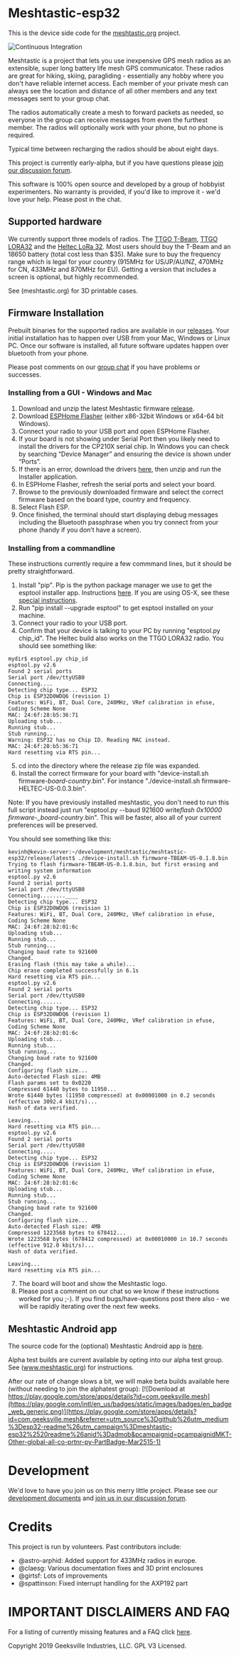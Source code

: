 # Meshtastic-esp32

This is the device side code for the [meshtastic.org](https://www.meshtastic.org) project.

![Continuous Integration](https://github.com/meshtastic/Meshtastic-esp32/workflows/Continuous%20Integration/badge.svg)

Meshtastic is a project that lets you use
inexpensive GPS mesh radios as an extensible, super long battery life mesh GPS communicator. These radios are great for hiking, skiing, paragliding -
essentially any hobby where you don't have reliable internet access. Each member of your private mesh can always see the location and distance of all other
members and any text messages sent to your group chat.

The radios automatically create a mesh to forward packets as needed, so everyone in the group can receive messages from even the furthest member. The radios
will optionally work with your phone, but no phone is required.

Typical time between recharging the radios should be about eight days.

This project is currently early-alpha, but if you have questions please [join our discussion forum](https://meshtastic.discourse.group/).

This software is 100% open source and developed by a group of hobbyist experimenters. No warranty is provided, if you'd like to improve it - we'd love your help. Please post in the chat.

## Supported hardware

We currently support three models of radios. The [TTGO T-Beam](https://www.aliexpress.com/item/4000119152086.html), [TTGO LORA32](https://www.banggood.com/LILYGO-TTGO-LORA32-868Mhz-SX1276-ESP32-Oled-Display-bluetooth-WIFI-Lora-Development-Module-Board-p-1248652.html?cur_warehouse=UK) and the [Heltec LoRa 32](https://heltec.org/project/wifi-lora-32/). Most users should buy the T-Beam and an 18650 battery (total cost less than \$35). Make sure to buy the frequency range which is legal for your country (915MHz for US/JP/AU/NZ, 470MHz for CN, 433MHz and 870MHz for EU). Getting a version that includes a screen is optional, but highly recommended.

See (meshtastic.org) for 3D printable cases.

## Firmware Installation

Prebuilt binaries for the supported radios are available in our [releases](https://github.com/meshtastic/Meshtastic-esp32/releases). Your initial installation has to happen over USB from your Mac, Windows or Linux PC. Once our software is installed, all future software updates happen over bluetooth from your phone.

Please post comments on our [group chat](https://meshtastic.discourse.group/) if you have problems or successes.

### Installing from a GUI - Windows and Mac

1. Download and unzip the latest Meshtastic firmware [release](https://github.com/meshtastic/Meshtastic-esp32/releases).
2. Download [ESPHome Flasher](https://github.com/esphome/esphome-flasher/releases) (either x86-32bit Windows or x64-64 bit Windows).
3. Connect your radio to your USB port and open ESPHome Flasher.
4. If your board is not showing under Serial Port then you likely need to install the drivers for the CP210X serial chip. In Windows you can check by searching “Device Manager” and ensuring the device is shown under “Ports”. 
5. If there is an error, download the drivers [here](https://www.silabs.com/products/development-tools/software/usb-to-uart-bridge-vcp-drivers), then unzip and run the Installer application. 
6. In ESPHome Flasher, refresh the serial ports and select your board.
7. Browse to the previously downloaded firmware and select the correct firmware based on the board type, country and frequency.
8. Select Flash ESP.
9. Once finished, the terminal should start displaying debug messages including the Bluetooth passphrase when you try connect from your phone (handy if you don’t have a screen).

### Installing from a commandline

These instructions currently require a few commmand lines, but it should be pretty straightforward.

1. Install "pip". Pip is the python package manager we use to get the esptool installer app. Instructions [here](https://www.makeuseof.com/tag/install-pip-for-python/). If you are using OS-X, see these [special instructions](docs/software/install-OSX.md).
2. Run "pip install --upgrade esptool" to get esptool installed on your machine.
3. Connect your radio to your USB port.
4. Confirm that your device is talking to your PC by running "esptool.py chip_id". The Heltec build also works on the TTGO LORA32 radio. You should see something like:

```
mydir$ esptool.py chip_id
esptool.py v2.6
Found 2 serial ports
Serial port /dev/ttyUSB0
Connecting....
Detecting chip type... ESP32
Chip is ESP32D0WDQ6 (revision 1)
Features: WiFi, BT, Dual Core, 240MHz, VRef calibration in efuse, Coding Scheme None
MAC: 24:6f:28:b5:36:71
Uploading stub...
Running stub...
Stub running...
Warning: ESP32 has no Chip ID. Reading MAC instead.
MAC: 24:6f:28:b5:36:71
Hard resetting via RTS pin...
```

5. cd into the directory where the release zip file was expanded.
6. Install the correct firmware for your board with "device-install.sh firmware-_board_-_country_.bin". For instance "./device-install.sh firmware-HELTEC-US-0.0.3.bin".

Note: If you have previously installed meshtastic, you don't need to run this full script instead just run "esptool.py --baud 921600 write*flash 0x10000 firmware-\_board*-_country_.bin". This will be faster, also all of your current preferences will be preserved.

You should see something like this:

```
kevinh@kevin-server:~/development/meshtastic/meshtastic-esp32/release/latest$ ./device-install.sh firmware-TBEAM-US-0.1.8.bin
Trying to flash firmware-TBEAM-US-0.1.8.bin, but first erasing and writing system information
esptool.py v2.6
Found 2 serial ports
Serial port /dev/ttyUSB0
Connecting........____
Detecting chip type... ESP32
Chip is ESP32D0WDQ6 (revision 1)
Features: WiFi, BT, Dual Core, 240MHz, VRef calibration in efuse, Coding Scheme None
MAC: 24:6f:28:b2:01:6c
Uploading stub...
Running stub...
Stub running...
Changing baud rate to 921600
Changed.
Erasing flash (this may take a while)...
Chip erase completed successfully in 6.1s
Hard resetting via RTS pin...
esptool.py v2.6
Found 2 serial ports
Serial port /dev/ttyUSB0
Connecting.......
Detecting chip type... ESP32
Chip is ESP32D0WDQ6 (revision 1)
Features: WiFi, BT, Dual Core, 240MHz, VRef calibration in efuse, Coding Scheme None
MAC: 24:6f:28:b2:01:6c
Uploading stub...
Running stub...
Stub running...
Changing baud rate to 921600
Changed.
Configuring flash size...
Auto-detected Flash size: 4MB
Flash params set to 0x0220
Compressed 61440 bytes to 11950...
Wrote 61440 bytes (11950 compressed) at 0x00001000 in 0.2 seconds (effective 3092.4 kbit/s)...
Hash of data verified.

Leaving...
Hard resetting via RTS pin...
esptool.py v2.6
Found 2 serial ports
Serial port /dev/ttyUSB0
Connecting.....
Detecting chip type... ESP32
Chip is ESP32D0WDQ6 (revision 1)
Features: WiFi, BT, Dual Core, 240MHz, VRef calibration in efuse, Coding Scheme None
MAC: 24:6f:28:b2:01:6c
Uploading stub...
Running stub...
Stub running...
Changing baud rate to 921600
Changed.
Configuring flash size...
Auto-detected Flash size: 4MB
Compressed 1223568 bytes to 678412...
Wrote 1223568 bytes (678412 compressed) at 0x00010000 in 10.7 seconds (effective 912.0 kbit/s)...
Hash of data verified.

Leaving...
Hard resetting via RTS pin...
```

7. The board will boot and show the Meshtastic logo.
8. Please post a comment on our chat so we know if these instructions worked for you ;-). If you find bugs/have-questions post there also - we will be rapidly iterating over the next few weeks.

## Meshtastic Android app

The source code for the (optional) Meshtastic Android app is [here](https://github.com/meshtastic/Meshtastic-Android).

Alpha test builds are current available by opting into our alpha test group. See (www.meshtastic.org) for instructions.

After our rate of change slows a bit, we will make beta builds available here (without needing to join the alphatest group):
[![Download at https://play.google.com/store/apps/details?id=com.geeksville.mesh](https://play.google.com/intl/en_us/badges/static/images/badges/en_badge_web_generic.png)](https://play.google.com/store/apps/details?id=com.geeksville.mesh&referrer=utm_source%3Dgithub%26utm_medium%3Desp32-readme%26utm_campaign%3Dmeshtastic-esp32%2520readme%26anid%3Dadmob&pcampaignid=pcampaignidMKT-Other-global-all-co-prtnr-py-PartBadge-Mar2515-1)

# Development

We'd love to have you join us on this merry little project. Please see our [development documents](./docs/software/sw-design.md) and [join us in our discussion forum](https://meshtastic.discourse.group/).

# Credits

This project is run by volunteers. Past contributors include:

- @astro-arphid: Added support for 433MHz radios in europe.
- @claesg: Various documentation fixes and 3D print enclosures
- @girtsf: Lots of improvements
- @spattinson: Fixed interrupt handling for the AXP192 part

# IMPORTANT DISCLAIMERS AND FAQ

For a listing of currently missing features and a FAQ click [here](docs/faq.md).

Copyright 2019 Geeksville Industries, LLC. GPL V3 Licensed.
